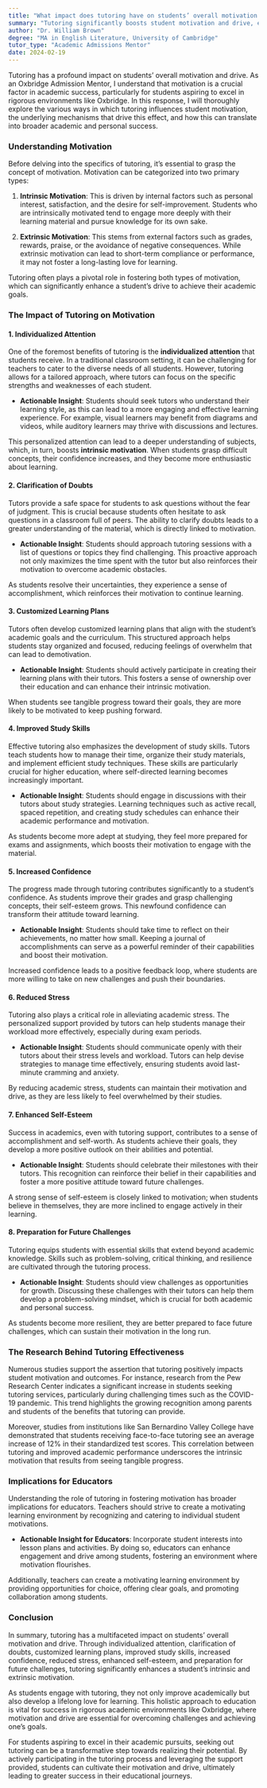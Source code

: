 ```yaml
---
title: "What impact does tutoring have on students’ overall motivation and drive?"
summary: "Tutoring significantly boosts student motivation and drive, enhancing academic performance and personal success through targeted support and encouragement."
author: "Dr. William Brown"
degree: "MA in English Literature, University of Cambridge"
tutor_type: "Academic Admissions Mentor"
date: 2024-02-19
---
```


Tutoring has a profound impact on students’ overall motivation and drive. As an Oxbridge Admission Mentor, I understand that motivation is a crucial factor in academic success, particularly for students aspiring to excel in rigorous environments like Oxbridge. In this response, I will thoroughly explore the various ways in which tutoring influences student motivation, the underlying mechanisms that drive this effect, and how this can translate into broader academic and personal success.

### Understanding Motivation

Before delving into the specifics of tutoring, it’s essential to grasp the concept of motivation. Motivation can be categorized into two primary types:

1. **Intrinsic Motivation**: This is driven by internal factors such as personal interest, satisfaction, and the desire for self-improvement. Students who are intrinsically motivated tend to engage more deeply with their learning material and pursue knowledge for its own sake.

2. **Extrinsic Motivation**: This stems from external factors such as grades, rewards, praise, or the avoidance of negative consequences. While extrinsic motivation can lead to short-term compliance or performance, it may not foster a long-lasting love for learning.

Tutoring often plays a pivotal role in fostering both types of motivation, which can significantly enhance a student’s drive to achieve their academic goals.

### The Impact of Tutoring on Motivation

#### 1. Individualized Attention

One of the foremost benefits of tutoring is the **individualized attention** that students receive. In a traditional classroom setting, it can be challenging for teachers to cater to the diverse needs of all students. However, tutoring allows for a tailored approach, where tutors can focus on the specific strengths and weaknesses of each student. 

- **Actionable Insight**: Students should seek tutors who understand their learning style, as this can lead to a more engaging and effective learning experience. For example, visual learners may benefit from diagrams and videos, while auditory learners may thrive with discussions and lectures.

This personalized attention can lead to a deeper understanding of subjects, which, in turn, boosts **intrinsic motivation**. When students grasp difficult concepts, their confidence increases, and they become more enthusiastic about learning.

#### 2. Clarification of Doubts

Tutors provide a safe space for students to ask questions without the fear of judgment. This is crucial because students often hesitate to ask questions in a classroom full of peers. The ability to clarify doubts leads to a greater understanding of the material, which is directly linked to motivation.

- **Actionable Insight**: Students should approach tutoring sessions with a list of questions or topics they find challenging. This proactive approach not only maximizes the time spent with the tutor but also reinforces their motivation to overcome academic obstacles.

As students resolve their uncertainties, they experience a sense of accomplishment, which reinforces their motivation to continue learning.

#### 3. Customized Learning Plans

Tutors often develop customized learning plans that align with the student’s academic goals and the curriculum. This structured approach helps students stay organized and focused, reducing feelings of overwhelm that can lead to demotivation.

- **Actionable Insight**: Students should actively participate in creating their learning plans with their tutors. This fosters a sense of ownership over their education and can enhance their intrinsic motivation.

When students see tangible progress toward their goals, they are more likely to be motivated to keep pushing forward.

#### 4. Improved Study Skills

Effective tutoring also emphasizes the development of study skills. Tutors teach students how to manage their time, organize their study materials, and implement efficient study techniques. These skills are particularly crucial for higher education, where self-directed learning becomes increasingly important.

- **Actionable Insight**: Students should engage in discussions with their tutors about study strategies. Learning techniques such as active recall, spaced repetition, and creating study schedules can enhance their academic performance and motivation.

As students become more adept at studying, they feel more prepared for exams and assignments, which boosts their motivation to engage with the material.

#### 5. Increased Confidence

The progress made through tutoring contributes significantly to a student’s confidence. As students improve their grades and grasp challenging concepts, their self-esteem grows. This newfound confidence can transform their attitude toward learning.

- **Actionable Insight**: Students should take time to reflect on their achievements, no matter how small. Keeping a journal of accomplishments can serve as a powerful reminder of their capabilities and boost their motivation.

Increased confidence leads to a positive feedback loop, where students are more willing to take on new challenges and push their boundaries.

#### 6. Reduced Stress

Tutoring also plays a critical role in alleviating academic stress. The personalized support provided by tutors can help students manage their workload more effectively, especially during exam periods.

- **Actionable Insight**: Students should communicate openly with their tutors about their stress levels and workload. Tutors can help devise strategies to manage time effectively, ensuring students avoid last-minute cramming and anxiety.

By reducing academic stress, students can maintain their motivation and drive, as they are less likely to feel overwhelmed by their studies.

#### 7. Enhanced Self-Esteem

Success in academics, even with tutoring support, contributes to a sense of accomplishment and self-worth. As students achieve their goals, they develop a more positive outlook on their abilities and potential.

- **Actionable Insight**: Students should celebrate their milestones with their tutors. This recognition can reinforce their belief in their capabilities and foster a more positive attitude toward future challenges.

A strong sense of self-esteem is closely linked to motivation; when students believe in themselves, they are more inclined to engage actively in their learning.

#### 8. Preparation for Future Challenges

Tutoring equips students with essential skills that extend beyond academic knowledge. Skills such as problem-solving, critical thinking, and resilience are cultivated through the tutoring process.

- **Actionable Insight**: Students should view challenges as opportunities for growth. Discussing these challenges with their tutors can help them develop a problem-solving mindset, which is crucial for both academic and personal success.

As students become more resilient, they are better prepared to face future challenges, which can sustain their motivation in the long run.

### The Research Behind Tutoring Effectiveness

Numerous studies support the assertion that tutoring positively impacts student motivation and outcomes. For instance, research from the Pew Research Center indicates a significant increase in students seeking tutoring services, particularly during challenging times such as the COVID-19 pandemic. This trend highlights the growing recognition among parents and students of the benefits that tutoring can provide.

Moreover, studies from institutions like San Bernardino Valley College have demonstrated that students receiving face-to-face tutoring see an average increase of 12% in their standardized test scores. This correlation between tutoring and improved academic performance underscores the intrinsic motivation that results from seeing tangible progress.

### Implications for Educators

Understanding the role of tutoring in fostering motivation has broader implications for educators. Teachers should strive to create a motivating learning environment by recognizing and catering to individual student motivations. 

- **Actionable Insight for Educators**: Incorporate student interests into lesson plans and activities. By doing so, educators can enhance engagement and drive among students, fostering an environment where motivation flourishes.

Additionally, teachers can create a motivating learning environment by providing opportunities for choice, offering clear goals, and promoting collaboration among students. 

### Conclusion

In summary, tutoring has a multifaceted impact on students’ overall motivation and drive. Through individualized attention, clarification of doubts, customized learning plans, improved study skills, increased confidence, reduced stress, enhanced self-esteem, and preparation for future challenges, tutoring significantly enhances a student’s intrinsic and extrinsic motivation.

As students engage with tutoring, they not only improve academically but also develop a lifelong love for learning. This holistic approach to education is vital for success in rigorous academic environments like Oxbridge, where motivation and drive are essential for overcoming challenges and achieving one’s goals.

For students aspiring to excel in their academic pursuits, seeking out tutoring can be a transformative step towards realizing their potential. By actively participating in the tutoring process and leveraging the support provided, students can cultivate their motivation and drive, ultimately leading to greater success in their educational journeys.
    